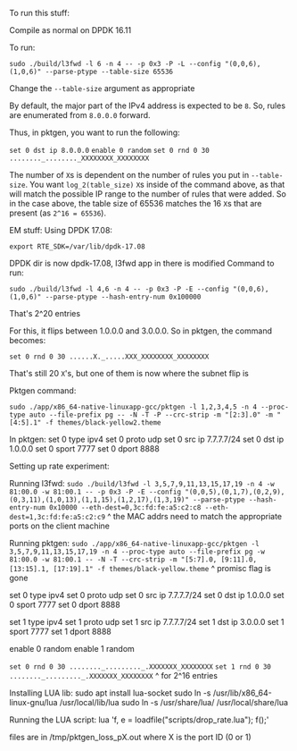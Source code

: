 To run this stuff:

Compile as normal on DPDK 16.11

To run:

`sudo ./build/l3fwd -l 6 -n 4 -- -p 0x3 -P -L --config "(0,0,6),(1,0,6)" --parse-ptype --table-size 65536`

Change the `--table-size` argument as appropriate

By default, the major part of the IPv4 address is expected to be `8`. So, rules are enumerated from `8.0.0.0` forward.

Thus, in pktgen, you want to run the following:

`set 0 dst ip 8.0.0.0`
`enable 0 random`
`set 0 rnd 0 30 ........_........_XXXXXXXX_XXXXXXXX`

The number of `X`s is dependent on the number of rules you put in `--table-size`. You want `log_2(table_size)` `X`s inside of the command above, as that will match the possible IP range to the number of rules that were added. So in the case above, the table size of 65536 matches the 16 `X`s that are present (as `2^16 = 65536`).



EM stuff:
Using DPDK 17.08:

`export RTE_SDK=/var/lib/dpdk-17.08`

DPDK dir is now dpdk-17.08, l3fwd app in there is modified
Command to run:

`sudo ./build/l3fwd -l 4,6 -n 4 -- -p 0x3 -P -E --config "(0,0,6),(1,0,6)" --parse-ptype --hash-entry-num 0x100000`

That's 2^20 entries

For this, it flips between 1.0.0.0 and 3.0.0.0. So in pktgen, the command becomes:

`set 0 rnd 0 30 ......X._.....XXX_XXXXXXXX_XXXXXXXX`

That's still 20 `X`'s, but one of them is now where the subnet flip is

Pktgen command:

`sudo ./app/x86_64-native-linuxapp-gcc/pktgen -l 1,2,3,4,5 -n 4 --proc-type auto --file-prefix pg -- -N -T -P --crc-strip -m "[2:3].0" -m "[4:5].1" -f themes/black-yellow2.theme`

In pktgen:
set 0 type ipv4
set 0 proto udp
set 0 src ip 7.7.7.7/24
set 0 dst ip 1.0.0.0
set 0 sport 7777
set 0 dport 8888




Setting up rate experiment:

Running l3fwd:
`sudo ./build/l3fwd -l 3,5,7,9,11,13,15,17,19 -n 4 -w 81:00.0 -w 81:00.1 -- -p 0x3 -P -E --config "(0,0,5),(0,1,7),(0,2,9),(0,3,11),(1,0,13),(1,1,15),(1,2,17),(1,3,19)" --parse-ptype --hash-entry-num 0x10000 --eth-dest=0,3c:fd:fe:a5:c2:c8 --eth-dest=1,3c:fd:fe:a5:c2:c9`
^ the MAC addrs need to match the appropriate ports on the client machine

Running pktgen:
`sudo ./app/x86_64-native-linuxapp-gcc/pktgen -l 3,5,7,9,11,13,15,17,19 -n 4 --proc-type auto --file-prefix pg -w 81:00.0 -w 81:00.1 -- -N -T --crc-strip -m "[5:7].0, [9:11].0, [13:15].1, [17:19].1" -f themes/black-yellow.theme`
^ promisc flag is gone

set 0 type ipv4
set 0 proto udp
set 0 src ip 7.7.7.7/24
set 0 dst ip 1.0.0.0
set 0 sport 7777
set 0 dport 8888

set 1 type ipv4
set 1 proto udp
set 1 src ip 7.7.7.7/24
set 1 dst ip 3.0.0.0
set 1 sport 7777
set 1 dport 8888

enable 0 random
enable 1 random

`set 0 rnd 0 30 ........_........._.XXXXXXX_XXXXXXXX`
`set 1 rnd 0 30 ........_........._.XXXXXXX_XXXXXXXX`
^ for 2^16 entries

Installing LUA lib:
sudo apt install lua-socket
sudo ln -s /usr/lib/x86_64-linux-gnu/lua /usr/local/lib/lua
sudo ln -s /usr/share/lua/ /usr/local/share/lua

Running the LUA script:
lua 'f, e = loadfile("scripts/drop_rate.lua"); f();'

files are in /tmp/pktgen_loss_pX.out where X is the port ID (0 or 1)